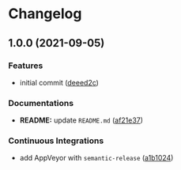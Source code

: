 # Changelog

## 1.0.0 (2021-09-05)


### Features

* initial commit ([deeed2c](https://github.com/extra2000/minio-pod/commit/deeed2c3c7947138042d7e5164ee7053c4384541))


### Documentations

* **README:** update `README.md` ([af21e37](https://github.com/extra2000/minio-pod/commit/af21e3773bc7b81b0c4ea0165a8958a6fb1e4eb3))


### Continuous Integrations

* add AppVeyor with `semantic-release` ([a1b1024](https://github.com/extra2000/minio-pod/commit/a1b102434ddc591118017b76604a088b75bc9399))
